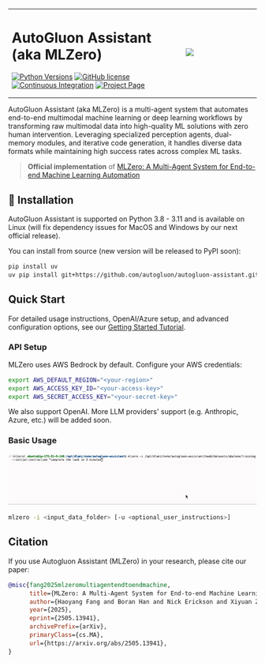 <table>
<tr>
<td width="70%">

# AutoGluon Assistant (aka MLZero)
[![Python Versions](https://img.shields.io/badge/python-3.8%20%7C%203.9%20%7C%203.10%20%7C%203.11-blue)](https://pypi.org/project/autogluon.assistant/)
[![GitHub license](https://img.shields.io/badge/License-Apache_2.0-blue.svg)](./LICENSE)
[![Continuous Integration](https://github.com/autogluon/autogluon-assistant/actions/workflows/continuous_integration.yml/badge.svg)](https://github.com/autogluon/autogluon-assistant/actions/workflows/continuous_integration.yml)
[![Project Page](https://img.shields.io/badge/Project_Page-MLZero-blue)](https://project-mlzero.github.io/)

</td>
<td>
<img src="https://user-images.githubusercontent.com/16392542/77208906-224aa500-6aba-11ea-96bd-e81806074030.png" width="350">
</td>
</tr>
</table>

AutoGluon Assistant (aka MLZero) is a multi-agent system that automates end-to-end multimodal machine learning or deep learning workflows by transforming raw multimodal data into high-quality ML solutions with zero human intervention. Leveraging specialized perception agents, dual-memory modules, and iterative code generation, it handles diverse data formats while maintaining high success rates across complex ML tasks.

> **Official implementation** of [MLZero: A Multi-Agent System for End-to-end Machine Learning Automation](https://arxiv.org/abs/2505.13941)


## 💾 Installation

AutoGluon Assistant is supported on Python 3.8 - 3.11 and is available on Linux (will fix dependency issues for MacOS and Windows by our next official release).

You can install from source (new version will be released to PyPI soon):

```bash
pip install uv
uv pip install git+https://github.com/autogluon/autogluon-assistant.git
```

## Quick Start

For detailed usage instructions, OpenAI/Azure setup, and advanced configuration options, see our [Getting Started Tutorial](docs/tutorials/getting_started.md).

### API Setup
MLZero uses AWS Bedrock by default. Configure your AWS credentials:

```bash
export AWS_DEFAULT_REGION="<your-region>"
export AWS_ACCESS_KEY_ID="<your-access-key>"
export AWS_SECRET_ACCESS_KEY="<your-secret-key>"
```

We also support OpenAI. More LLM providers' support (e.g. Anthropic, Azure, etc.) will be added soon.

### Basic Usage

![Demo](https://github.com/autogluon/autogluon-assistant/blob/main/docs/assets/cli_demo.gif)

```bash
mlzero -i <input_data_folder> [-u <optional_user_instructions>]
```

## Citation
If you use Autogluon Assistant (MLZero) in your research, please cite our paper:

```bibtex
@misc{fang2025mlzeromultiagentendtoendmachine,
      title={MLZero: A Multi-Agent System for End-to-end Machine Learning Automation}, 
      author={Haoyang Fang and Boran Han and Nick Erickson and Xiyuan Zhang and Su Zhou and Anirudh Dagar and Jiani Zhang and Ali Caner Turkmen and Cuixiong Hu and Huzefa Rangwala and Ying Nian Wu and Bernie Wang and George Karypis},
      year={2025},
      eprint={2505.13941},
      archivePrefix={arXiv},
      primaryClass={cs.MA},
      url={https://arxiv.org/abs/2505.13941}, 
}
```
